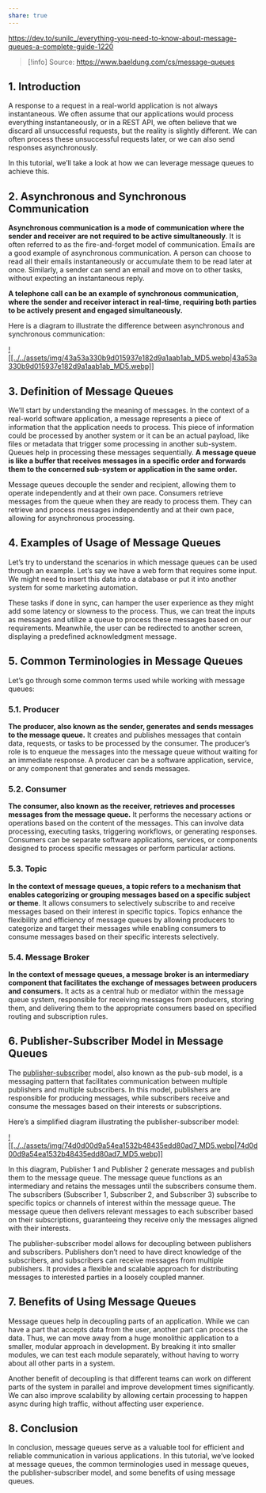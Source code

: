 ```yaml
---
share: true
---
```

https://dev.to/sunilc_/everything-you-need-to-know-about-message-queues-a-complete-guide-1220

> [!info] Source:
> https://www.baeldung.com/cs/message-queues
## 1. Introduction

A response to a request in a real-world application is not always instantaneous. We often assume that our applications would process everything instantaneously, or in a REST API, we often believe that we discard all unsuccessful requests, but the reality is slightly different. We can often process these unsuccessful requests later, or we can also send responses asynchronously.

In this tutorial, we’ll take a look at how we can leverage message queues to achieve this.

## 2. Asynchronous and Synchronous Communication

**Asynchronous communication is a mode of communication where the sender and receiver are not required to be active simultaneously**. It is often referred to as the fire-and-forget model of communication. Emails are a good example of asynchronous communication. A person can choose to read all their emails instantaneously or accumulate them to be read later at once. Similarly, a sender can send an email and move on to other tasks, without expecting an instantaneous reply.

**A telephone call can be an example of synchronous communication, where the sender and receiver interact in real-time, requiring both parties to be actively present and engaged simultaneously.**

Here is a diagram to illustrate the difference between asynchronous and synchronous communication:

[![[../../assets/img/43a53a330b9d015937e182d9a1aab1ab_MD5.webp|43a53a330b9d015937e182d9a1aab1ab_MD5.webp]]](https://www.baeldung.com/wp-content/uploads/sites/4/2023/08/asyncVsSyncCommunication.png)

## 3. Definition of Message Queues
We’ll start by understanding the meaning of messages. In the context of a real-world software application, a message represents a piece of information that the application needs to process. This piece of information could be processed by another system or it can be an actual payload, like files or metadata that trigger some processing in another sub-system. Queues help in processing these messages sequentially. **A message queue is like a buffer that receives messages in a specific order and forwards them to the concerned sub-system or application in the same order.**

Message queues decouple the sender and recipient, allowing them to operate independently and at their own pace. Consumers retrieve messages from the queue when they are ready to process them. They can retrieve and process messages independently and at their own pace, allowing for asynchronous processing.

## 4. Examples of Usage of Message Queues
Let’s try to understand the scenarios in which message queues can be used through an example. Let’s say we have a web form that requires some input. We might need to insert this data into a database or put it into another system for some marketing automation.

These tasks if done in sync, can hamper the user experience as they might add some latency or slowness to the process. Thus, we can treat the inputs as messages and utilize a queue to process these messages based on our requirements. Meanwhile, the user can be redirected to another screen, displaying a predefined acknowledgment message.

## 5. Common Terminologies in Message Queues
Let’s go through some common terms used while working with message queues:

### 5.1. Producer
**The producer, also known as the sender, generates and sends messages to the message queue.** It creates and publishes messages that contain data, requests, or tasks to be processed by the consumer. The producer’s role is to enqueue the messages into the message queue without waiting for an immediate response. A producer can be a software application, service, or any component that generates and sends messages.

### 5.2. Consumer
**The consumer, also known as the receiver, retrieves and processes messages from the message queue.** It performs the necessary actions or operations based on the content of the messages. This can involve data processing, executing tasks, triggering workflows, or generating responses. Consumers can be separate software applications, services, or components designed to process specific messages or perform particular actions.

### 5.3. Topic
**In the context of message queues, a topic refers to a mechanism that enables categorizing or grouping messages based on a specific subject or theme**. It allows consumers to selectively subscribe to and receive messages based on their interest in specific topics. Topics enhance the flexibility and efficiency of message queues by allowing producers to categorize and target their messages while enabling consumers to consume messages based on their specific interests selectively.

### 5.4. Message Broker
**In the context of message queues, a message broker is an intermediary component that facilitates the exchange of messages between producers and consumers.** It acts as a central hub or mediator within the message queue system, responsible for receiving messages from producers, storing them, and delivering them to the appropriate consumers based on specified routing and subscription rules.

## 6. Publisher-Subscriber Model in Message Queues
The [publisher-subscriber](https://www.baeldung.com/pub-sub-vs-message-queues) model, also known as the pub-sub model, is a messaging pattern that facilitates communication between multiple publishers and multiple subscribers. In this model, publishers are responsible for producing messages, while subscribers receive and consume the messages based on their interests or subscriptions.

Here’s a simplified diagram illustrating the publisher-subscriber model:

[![[../../assets/img/74d0d00d9a54ea1532b48435edd80ad7_MD5.webp|74d0d00d9a54ea1532b48435edd80ad7_MD5.webp]]](https://www.baeldung.com/wp-content/uploads/sites/4/2023/08/pub_sub_model.png)

In this diagram, Publisher 1 and Publisher 2 generate messages and publish them to the message queue. The message queue functions as an intermediary and retains the messages until the subscribers consume them. The subscribers (Subscriber 1, Subscriber 2, and Subscriber 3) subscribe to specific topics or channels of interest within the message queue. The message queue then delivers relevant messages to each subscriber based on their subscriptions, guaranteeing they receive only the messages aligned with their interests.

The publisher-subscriber model allows for decoupling between publishers and subscribers. Publishers don’t need to have direct knowledge of the subscribers, and subscribers can receive messages from multiple publishers. It provides a flexible and scalable approach for distributing messages to interested parties in a loosely coupled manner.

## 7. Benefits of Using Message Queues
Message queues help in decoupling parts of an application. While we can have a part that accepts data from the user, another part can process the data. Thus, we can move away from a huge monolithic application to a smaller, modular approach in development. By breaking it into smaller modules, we can test each module separately, without having to worry about all other parts in a system.

Another benefit of decoupling is that different teams can work on different parts of the system in parallel and improve development times significantly. We can also improve scalability by allowing certain processing to happen async during high traffic, without affecting user experience.

## 8. Conclusion
In conclusion, message queues serve as a valuable tool for efficient and reliable communication in various applications. In this tutorial, we’ve looked at message queues, the common terminologies used in message queues, the publisher-subscriber model, and some benefits of using message queues.